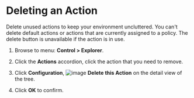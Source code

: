 # Deleting an Action

Delete unused actions to keep your environment uncluttered. You can't delete
default actions or actions that are currently assigned to a policy. The delete
button is unavailable if the action is in use.

1. Browse to menu: **Control > Explorer**.

2. Click the **Actions** accordion, click the action that you need to remove.

3. Click **Configuration**, ![image](../images/1861.png) **Delete this Action**
   on the detail view of the tree.

4. Click **OK** to confirm.
